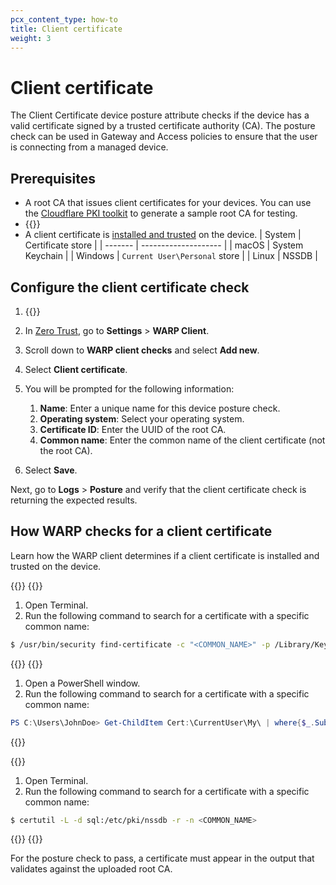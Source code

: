 ```yaml
---
pcx_content_type: how-to
title: Client certificate
weight: 3
---
```


# Client certificate

The Client Certificate device posture attribute checks if the device has a valid certificate signed by a trusted certificate authority (CA). The posture check can be used in Gateway and Access policies to ensure that the user is connecting from a managed device.

## Prerequisites

- A root CA that issues client certificates for your devices. You can use the [Cloudflare PKI toolkit](/cloudflare-one/identity/devices/access-integrations/mutual-tls-authentication/#test-mtls-using-cloudflare-pki) to generate a sample root CA for testing.
- {{<render file="posture/_prereqs-warp-is-deployed.md" withParameters="[WARP client checks](/cloudflare-one/identity/devices/warp-client-checks/)">}}
- A client certificate is [installed and trusted](#how-warp-checks-for-a-client-certificate) on the device.
  | System  | Certificate store    |
  | ------- | -------------------- |
  | macOS   | System Keychain      |
  | Windows | `Current User\Personal` store |
  | Linux   | NSSDB                |

## Configure the client certificate check

1. {{<render file="_upload-mtls-cert.md" withParameters="The private key is only required if you are using this custom certificate for [Gateway HTTPS inspection](/cloudflare-one/connections/connect-devices/warp/user-side-certificates/custom-certificate/).">}}

2. In [Zero Trust](https://one.dash.cloudflare.com), go to **Settings** > **WARP Client**.

3. Scroll down to **WARP client checks** and select **Add new**.

4. Select **Client certificate**.

5. You will be prompted for the following information:

   1. **Name**: Enter a unique name for this device posture check.
   2. **Operating system**: Select your operating system.
   3. **Certificate ID**: Enter the UUID of the root CA.
   4. **Common name**: Enter the common name of the client certificate (not the root CA).

6. Select **Save**.

Next, go to **Logs** > **Posture** and verify that the client certificate check is returning the expected results.

## How WARP checks for a client certificate

Learn how the WARP client determines if a client certificate is installed and trusted on the device.

{{<tabs labels="macOS | Windows | Linux">}}
{{<tab label="macos" no-code="true">}}

1. Open Terminal.
2. Run the following command to search for a certificate with a specific common name:

```sh
$ /usr/bin/security find-certificate -c "<COMMON_NAME>" -p /Library/Keychains/System.keychain
```

{{</tab>}}
{{<tab label="windows" no-code="true">}}

1. Open a PowerShell window.
2. Run the following command to search for a certificate with a specific common name:

```powershell
PS C:\Users\JohnDoe> Get-ChildItem Cert:\CurrentUser\My\ | where{$_.Subject -like "*<COMMON_NAME>*"}
```

{{</tab>}}

{{<tab label="linux" no-code="true">}}

1. Open Terminal.
2. Run the following command to search for a certificate with a specific common name:

```sh
$ certutil -L -d sql:/etc/pki/nssdb -r -n <COMMON_NAME>

```

{{</tab>}}
{{</tabs>}}

For the posture check to pass, a certificate must appear in the output that validates against the uploaded root CA.
